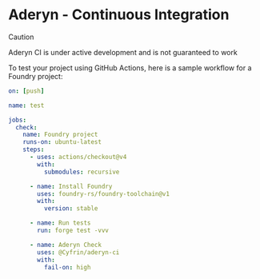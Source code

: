 # Aderyn - Continuous Integration

> [!CAUTION]
>  Aderyn CI is under active development and is not guaranteed to work

To test your project using GitHub Actions, here is a sample workflow for a Foundry project:

```yml
on: [push]

name: test

jobs:
  check:
    name: Foundry project
    runs-on: ubuntu-latest
    steps:
      - uses: actions/checkout@v4
        with:
          submodules: recursive

      - name: Install Foundry
        uses: foundry-rs/foundry-toolchain@v1
        with:
          version: stable

      - name: Run tests
        run: forge test -vvv

      - name: Aderyn Check
        uses: @Cyfrin/aderyn-ci
        with:
          fail-on: high
```

